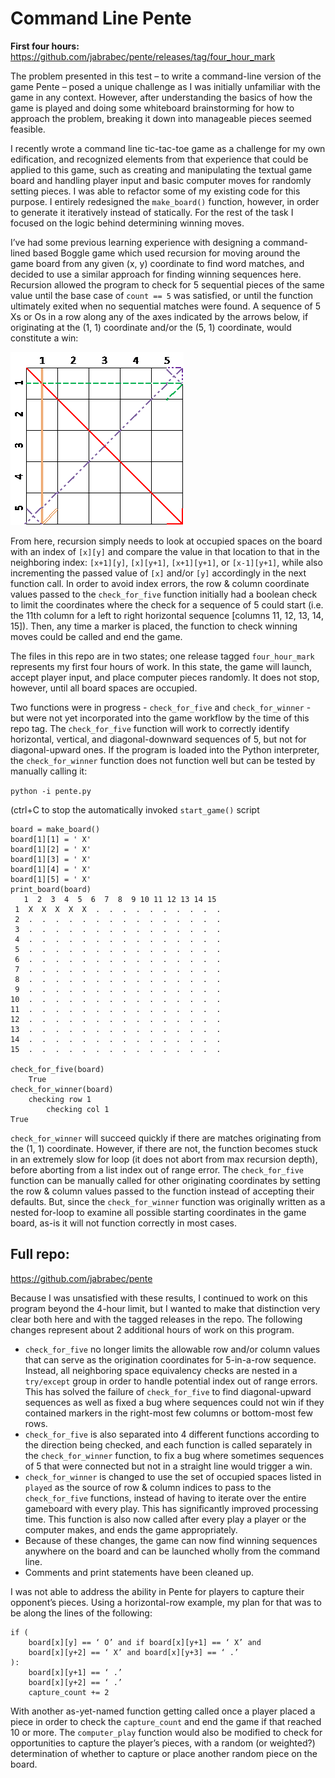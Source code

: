 Command Line Pente  
======  

**First four hours:** https://github.com/jabrabec/pente/releases/tag/four_hour_mark  

The problem presented in this test – to write a command-line version of the game Pente – posed a unique challenge as I was initially unfamiliar with the game in any context. However, after understanding the basics of how the game is played and doing some whiteboard brainstorming for how to approach the problem, breaking it down into manageable pieces seemed feasible.  

I recently wrote a command line tic-tac-toe game as a challenge for my own edification, and recognized elements from that experience that could be applied to this game, such as creating and manipulating the textual game board and handling player input and basic computer moves for randomly setting pieces. I was able to refactor some of my existing code for this purpose. I entirely redesigned the `make_board()`  function, however, in order to generate it iteratively instead of statically. For the rest of the task I focused on the logic behind determining winning moves.  

I’ve had some previous learning experience with designing a command-lined based Boggle game which used recursion for moving around the game board from any given (x, y) coordinate to find word matches, and decided to use a similar approach for finding winning sequences here. Recursion allowed the program to check for 5 sequential pieces of the same value until the base case of `count == 5` was satisfied, or until the function ultimately exited when no sequential matches were found. A sequence of 5 Xs or Os in a row along any of the axes indicated by the arrows below, if originating at the (1, 1) coordinate and/or the (5, 1) coordinate, would constitute a win:  

![alt text](https://github.com/jabrabec/pente/blob/master/5x5_layout.png?raw=true)  
 
From here, recursion simply needs to look at occupied spaces on the board with an index of `[x][y]` and compare the value in that location to that in the neighboring index: `[x+1][y]`, `[x][y+1]`, `[x+1][y+1]`, or `[x-1][y+1]`, while also incrementing the passed value of `[x]` and/or `[y]` accordingly in the next function call. In order to avoid index errors, the row & column coordinate values passed to the `check_for_five` function initially had a boolean check to limit the coordinates where the check for a sequence of 5 could start (i.e. the 11th column for a left to right horizontal sequence [columns 11, 12, 13, 14, 15]). Then, any time a marker is placed, the function to check winning moves could be called and end the game.  

The files in this repo are in two states; one release tagged `four_hour_mark` represents my first four hours of work. In this state, the game will launch, accept player input, and place computer pieces randomly. It does not stop, however, until all board spaces are occupied.  

Two functions were in progress - `check_for_five` and `check_for_winner` - but were not yet incorporated into the game workflow by the time of this repo tag. The `check_for_five` function will work to correctly identify horizontal, vertical, and diagonal-downward sequences of 5, but not for diagonal-upward ones. If the program is loaded into the Python interpreter, the `check_for_winner` function does not function well but can be tested by manually calling it:  

`python -i pente.py`  

(ctrl+C to stop the automatically invoked `start_game()` script  

```
board = make_board()  
board[1][1] = ' X'  
board[1][2] = ' X'  
board[1][3] = ' X'  
board[1][4] = ' X'  
board[1][5] = ' X'  
print_board(board)  
   1  2  3  4  5  6  7  8  9 10 11 12 13 14 15
 1  X  X  X  X  X  .  .  .  .  .  .  .  .  .  .
 2  .  .  .  .  .  .  .  .  .  .  .  .  .  .  .
 3  .  .  .  .  .  .  .  .  .  .  .  .  .  .  .
 4  .  .  .  .  .  .  .  .  .  .  .  .  .  .  .
 5  .  .  .  .  .  .  .  .  .  .  .  .  .  .  .
 6  .  .  .  .  .  .  .  .  .  .  .  .  .  .  .
 7  .  .  .  .  .  .  .  .  .  .  .  .  .  .  .
 8  .  .  .  .  .  .  .  .  .  .  .  .  .  .  .
 9  .  .  .  .  .  .  .  .  .  .  .  .  .  .  .
10  .  .  .  .  .  .  .  .  .  .  .  .  .  .  .
11  .  .  .  .  .  .  .  .  .  .  .  .  .  .  .
12  .  .  .  .  .  .  .  .  .  .  .  .  .  .  .
13  .  .  .  .  .  .  .  .  .  .  .  .  .  .  .
14  .  .  .  .  .  .  .  .  .  .  .  .  .  .  .
15  .  .  .  .  .  .  .  .  .  .  .  .  .  .  .

check_for_five(board)  
    True  
check_for_winner(board)  
    checking row 1  
        checking col 1
True
```
  
`check_for_winner` will succeed quickly if there are matches originating from the (1, 1) coordinate. However, if there are not, the function becomes stuck in an extremely slow for loop (it does not abort from max recursion depth), before aborting from a list index out of range error. The `check_for_five` function can be manually called for other originating coordinates by setting the row & column values passed to the function instead of accepting their defaults. But, since the `check_for_winner` function was originally written as a nested for-loop to examine all possible starting coordinates in the game board, as-is it will not function correctly in most cases.  

Full repo:
------  
https://github.com/jabrabec/pente  

Because I was unsatisfied with these results, I continued to work on this program beyond the 4-hour limit, but I wanted to make that distinction very clear both here and with the tagged releases in the repo. The following changes represent about 2 additional hours of work on this program.  

- `check_for_five` no longer limits the allowable row and/or column values that can serve as the origination coordinates for 5-in-a-row sequence. Instead, all neighboring space equivalency checks are nested in a `try/except` group in order to handle potential index out of range errors. This has solved the failure of `check_for_five` to find diagonal-upward sequences as well as fixed a bug where sequences could not win if they contained markers in the right-most few columns or bottom-most few rows.
- `check_for_five` is also separated into 4 different functions according to the direction being checked, and each function is called separately in the `check_for_winner` function, to fix a bug where sometimes sequences of 5 that were connected but not in a straight line would trigger a win.
- `check_for_winner` is changed to use the set of occupied spaces listed in `played` as the source of row & column indices to pass to the `check_for_five` functions, instead of having to iterate over the entire gameboard with every play. This has significantly improved processing time. This function is also now called after every play a player or the computer makes, and ends the game appropriately.
- Because of these changes, the game can now find winning sequences anywhere on the board and can be launched wholly from the command line.
- Comments and print statements have been cleaned up.  

I was not able to address the ability in Pente for players to capture their opponent’s pieces. Using a horizontal-row example, my plan for that was to be along the lines of the following:  

```
if (
    board[x][y] == ‘ O’ and if board[x][y+1] == ‘ X’ and
    board[x][y+2] == ‘ X’ and board[x][y+3] == ‘ .’
):
    board[x][y+1] == ‘ .’
    board[x][y+2] == ‘ .’
    capture_count += 2
```
  

With another as-yet-named function getting called once a player placed a piece in order to check the `capture_count` and end the game if that reached 10 or more. The `computer_play` function would also be modified to check for opportunities to capture the player’s pieces, with a random (or weighted?) determination of whether to capture or place another random piece on the board.